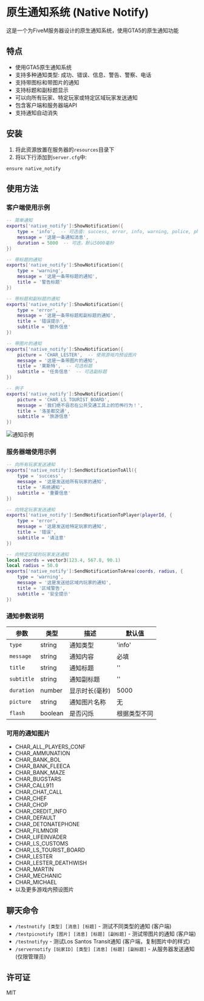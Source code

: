 # 原生通知系统 (Native Notify)

这是一个为FiveM服务器设计的原生通知系统，使用GTA5的原生通知功能

## 特点

- 使用GTA5原生通知系统
- 支持多种通知类型: 成功、错误、信息、警告、警察、电话
- 支持带图标和带图片的通知
- 支持标题和副标题显示
- 可以向所有玩家、特定玩家或特定区域玩家发送通知
- 包含客户端和服务器端API
- 支持通知自动消失

## 安装

1. 将此资源放置在服务器的`resources`目录下
2. 将以下行添加到`server.cfg`中:
```
ensure native_notify
```

## 使用方法

### 客户端使用示例

```lua
-- 简单通知
exports['native_notify']:ShowNotification({
    type = 'info',  -- 可选值: success, error, info, warning, police, phone
    message = '这是一条通知消息',
    duration = 5000  -- 可选，默认5000毫秒
})

-- 带标题的通知
exports['native_notify']:ShowNotification({
    type = 'warning',
    message = '这是一条带标题的通知',
    title = '警告标题'
})

-- 带标题和副标题的通知
exports['native_notify']:ShowNotification({
    type = 'error',
    message = '这是一条带标题和副标题的通知',
    title = '错误提示',
    subtitle = '额外信息'
})

-- 带图片的通知
exports['native_notify']:ShowNotification({
    picture = 'CHAR_LESTER',  -- 使用游戏内预设图片
    message = '这是一条带图片的通知',
    title = '莱斯特',  -- 可选标题
    subtitle = '任务信息'  -- 可选副标题
})

-- 例子
exports['native_notify']:ShowNotification({
    picture = 'CHAR_LS_TOURIST_BOARD',
    message = '我们绝不容忍在公共交通工具上的恐怖行为！',
    title = '洛圣都交通',
    subtitle = '旅游信息'
})

```
![通知示例](https://r2.fivemanage.com/o0SQp9T24AoAbL1nduWW2/native_notify.jpg)

### 服务器端使用示例

```lua
-- 向所有玩家发送通知
exports['native_notify']:SendNotificationToAll({
    type = 'success',
    message = '这是发送给所有玩家的通知',
    title = '系统通知',
    subtitle = '重要信息'
})

-- 向特定玩家发送通知
exports['native_notify']:SendNotificationToPlayer(playerId, {
    type = 'error',
    message = '这是发送给特定玩家的通知',
    title = '错误',
    subtitle = '请注意'
})

-- 向特定区域的玩家发送通知
local coords = vector3(123.4, 567.8, 90.1)
local radius = 50.0
exports['native_notify']:SendNotificationToArea(coords, radius, {
    type = 'warning',
    message = '这是发送给区域内玩家的通知',
    title = '区域警告',
    subtitle = '安全提示'
})
```

### 通知参数说明

| 参数 | 类型 | 描述 | 默认值 |
| --- | --- | --- | --- |
| `type` | string | 通知类型 | 'info' |
| `message` | string | 通知内容 | 必填 |
| `title` | string | 通知标题 | '' |
| `subtitle` | string | 通知副标题 | '' |
| `duration` | number | 显示时长(毫秒) | 5000 |
| `picture` | string | 通知图片名称 | 无 |
| `flash` | boolean | 是否闪烁 | 根据类型不同 |

### 可用的通知图片

- CHAR_ALL_PLAYERS_CONF
- CHAR_AMMUNATION
- CHAR_BANK_BOL
- CHAR_BANK_FLEECA
- CHAR_BANK_MAZE
- CHAR_BUGSTARS
- CHAR_CALL911
- CHAR_CHAT_CALL
- CHAR_CHEF
- CHAR_CHOP
- CHAR_CREDIT_INFO
- CHAR_DEFAULT
- CHAR_DETONATEPHONE
- CHAR_FILMNOIR
- CHAR_LIFEINVADER
- CHAR_LS_CUSTOMS
- CHAR_LS_TOURIST_BOARD
- CHAR_LESTER
- CHAR_LESTER_DEATHWISH
- CHAR_MARTIN
- CHAR_MECHANIC
- CHAR_MICHAEL
- 以及更多游戏内预设图片

## 聊天命令

- `/testnotify [类型] [消息] [标题]` - 测试不同类型的通知 (客户端)
- `/testpicnotify [图片] [消息] [标题] [副标题]` - 测试带图片的通知 (客户端)
- `/testnotifyy` - 测试Los Santos Transit通知 (客户端，复制图片中的样式)
- `/servernotify [玩家ID] [类型] [消息] [标题] [副标题]` - 从服务器发送通知 (仅限管理员)

## 许可证

MIT 
